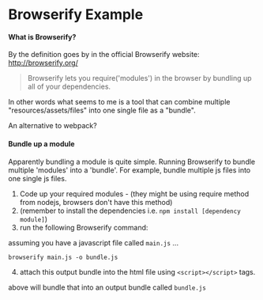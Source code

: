 # Browserify Example

#### What is Browserify?

By the definition goes by in the official Browserify website: http://browserify.org/


> Browserify lets you require('modules') in the browser by bundling up all of your dependencies.

In other words what seems to me is a tool that can combine multiple "resources/assets/files" into one single
file as a "bundle".

An alternative to webpack?

#### Bundle up a module

Apparently bundling a module is quite simple. Running Browserify to bundle multiple 'modules' into a 'bundle'.
For example, bundle multiple js files into one single js files.

1. Code up your required modules - (they might be using require method from nodejs, browsers don't have this method)
2. (remember to install the dependencies i.e. `npm install [dependency module]`)
3. run the following Browserify command:

assuming you have a javascript file called `main.js` ...

```
browserify main.js -o bundle.js
```

4. attach this output bundle into the html file using `<script></script>` tags.

above will bundle that into an output bundle called `bundle.js`

